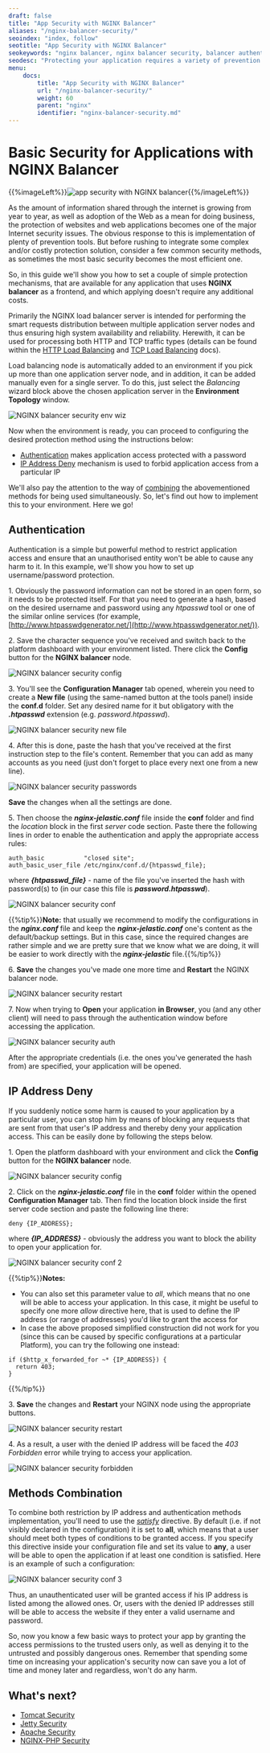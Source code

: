 ```yaml
---
draft: false
title: "App Security with NGINX Balancer"
aliases: "/nginx-balancer-security/"
seoindex: "index, follow"
seotitle: "App Security with NGINX Balancer"
seokeywords: "nginx balancer, nginx balancer security, balancer authentication, application authentication, application deny access, ip address deny, access restrictions, security configurations, application security"
seodesc: "Protecting your application requires a variety of prevention tools. Here you can choose the security configurations you want to apply for your application with NGINX balancer."
menu: 
    docs:
        title: "App Security with NGINX Balancer"
        url: "/nginx-balancer-security/"
        weight: 60
        parent: "nginx"
        identifier: "nginx-balancer-security.md"
---
```


# Basic Security for Applications with NGINX Balancer

{{%imageLeft%}}![app security with NGINX balancer](cloud.png){{%/imageLeft%}}

As the amount of information shared through the internet is growing from year to year, as well as adoption of the Web as a mean for doing business, the protection of websites and web applications becomes one of the major Internet security issues. The obvious response to this is implementation of plenty of prevention tools. But before rushing to integrate some complex and/or costly protection solution, consider a few common security methods, as sometimes the most basic security becomes the most efficient one.

So, in this guide we'll show you how to set a couple of simple protection mechanisms, that are available for any application that uses **NGINX balancer** as a frontend, and which applying doesn't require any additional costs.

Primarily the NGINX load balancer server is intended for performing the smart requests distribution between multiple application server nodes and thus ensuring high system availability and reliability. Herewith, it can be used for processing both HTTP and TCP traffic types (details can be found within the [HTTP Load Balancing](/load-balancing/) and [TCP Load Balancing](/tcp-load-balancing/) docs).

Load balancing node is automatically added to an environment if you pick up more than one application server node, and in addition, it can be added manually even for a single server. To do this, just select the *Balancing* wizard block above the chosen application server in the **Environment Topology** window.

![NGINX balancer security env wiz](env-wiz.png)

Now when the environment is ready, you can proceed to configuring the desired protection method using the instructions below:

* [Authentication](#authentication) makes application access protected with a password
* [IP Address Deny](#ip-address-deny) mechanism is used to forbid application access from a particular IP

We'll also pay the attention to the way of [combining](#methods-combination) the abovementioned methods for being used simultaneously. So, let's find out how to implement this to your environment. Here we go!


## Authentication

Authentication is a simple but powerful method to restrict application access and ensure that an unauthorised entity won't be able to cause any harm to it. In this example, we'll show you how to set up username/password protection.

1\. Obviously the password information can not be stored in an open form, so it needs to be protected itself. For that you need to generate a hash, based on the desired username and password using any *htpasswd* tool or one of the similar online services (for example, [http://www.htpasswdgenerator.net/](http://www.htpasswdgenerator.net/)).

2\. Save the character sequence you've received and switch back to the platform dashboard with your environment listed. There click the **Config** button for the **NGINX balancer** node.

![NGINX balancer security config](config.png)

3\. You'll see the **Configuration Manager** tab opened, wherein you need to create a **New file** (using the same-named button at the tools panel) inside the **conf.d** folder. Set any desired name for it but obligatory with the ***.htpasswd*** extension (e.g. *password.htpasswd*).

![NGINX balancer security new file](new-file.png)

4\. After this is done, paste the hash that you've received at the first instruction step to the file's content. Remember that you can add as many accounts as you need (just don't forget to place every next one from a new line).

![NGINX balancer security passwords](passwords.png)

**Save** the changes when all the settings are done.

5\. Then choose the ***nginx-jelastic.conf*** file inside the **conf** folder and find the *location* block in the first *server* code section. Paste there the following lines in order to enable the authentication and apply the appropriate access rules:

```nginx
auth_basic           "closed site";  
auth_basic_user_file /etc/nginx/conf.d/{htpasswd_file};  
```

where ***{htpasswd_file}*** - name of the file you've inserted the hash with password(s) to (in our case this file is ***password.htpasswd***).

![NGINX balancer security conf](conf.png)

{{%tip%}}**Note:** that usually we recommend to modify the configurations in the ***nginx.conf*** file and keep the ***nginx-jelastic.conf*** one's content as the default/backup settings. But in this case, since the required changes are rather simple and we are pretty sure that we know what we are doing, it will be easier to work directly with the ***nginx-jelastic*** file.{{%/tip%}}

6\. **Save** the changes you've made one more time and **Restart** the NGINX balancer node.

![NGINX balancer security restart](restart.png)

7\. Now when trying to **Open** your application **in Browser**, you (and any other client) will need to pass through the authentication window before accessing the application.

![NGINX balancer security auth](auth.png)

After the appropriate credentials (i.e. the ones you've generated the hash from) are specified, your application will be opened.


## IP Address Deny

If you suddenly notice some harm is caused to your application by a particular user, you can stop him by means of blocking any requests that are sent from that user's IP address and thereby deny your application access. This can be easily done by following the steps below.

1\. Open the platform dashboard with your environment and click the **Config** button for the **NGINX balancer** node.

![NGINX balancer security config](config.png)

2\. Click on the ***nginx-jelastic.conf*** file in the **conf** folder within the opened **Configuration Manager** tab. Then find the location block inside the first server code section and paste the following line there:

```nginx
deny {IP_ADDRESS};
```

where ***{IP_ADDRESS}*** - obviously the address you want to block the ability to open your application for.

![NGINX balancer security conf 2](conf-2.png)

{{%tip%}}**Notes:** 
* You can also set this parameter value to *all*, which means that no one will be able to access your application. In this case, it might be useful to specify one more *allow* directive here, that is used to define the IP address (or range of addresses) you'd like to grant the access for
* In case the above proposed simplified construction did not work for you (since this can be caused by specific configurations at a particular Platform), you can try the following one instead:
```nginx
if ($http_x_forwarded_for ~* {IP_ADDRESS}) {  
  return 403;
}
```
{{%/tip%}}

3\. **Save** the changes and **Restart** your NGINX node using the appropriate buttons.

![NGINX balancer security restart](restart.png)

4\. As a result, a user with the denied IP address will be faced the *403 Forbidden* error while trying to access your application.

![NGINX balancer security forbidden](forbidden.png)


## Methods Combination

To combine both restriction by IP address and authentication methods implementation, you'll need to use the *[satisfy](http://nginx.org/en/docs/http/ngx_http_core_module.html#satisfy)* directive. By default (i.e. if not visibly declared in the configuration) it is set to **all**, which means that a user should meet both types of conditions to be granted access. If you specify this directive inside your configuration file and set its value to **any**, a user will be able to open the application if at least one condition is satisfied. Here is an example of such a configuration:

![NGINX balancer security conf 3](conf-3.png)

Thus, an unauthenticated user will be granted access if his IP address is listed among the allowed ones. Or, users with the denied IP addresses still will be able to access the website if they enter a valid username and password.

So, now you know a few basic ways to protect your app by granting the access permissions to the trusted users only, as well as denying it to the untrusted and possibly dangerous ones. Remember that spending some time on increasing your application's security now can save you a lot of time and money later and regardless, won't do any harm.


## What's next?

* [Tomcat Security](/tomcat-security/)
* [Jetty Security](/jetty-security/)
* [Apache Security](/apache-security-configurations/)
* [NGINX-PHP Security](/nginx-security-configurations/)